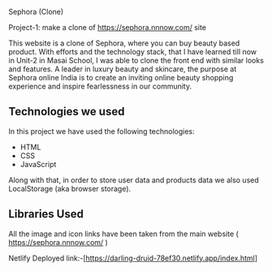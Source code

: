Sephora (Clone)

Project-1: make a clone of https://sephora.nnnow.com/ site

This website is a clone of Sephora, where you can buy beauty based product. With efforts and the technology stack, that I have learned till now in Unit-2 in Masai School, I was able to clone the front end with similar looks and features. A leader in luxury beauty and skincare, the purpose at Sephora online India is to create an inviting online beauty shopping experience and inspire fearlessness in our community.

## Technologies we used

In this project we have used the following technologies:

- HTML
- CSS
- JavaScript

Along with that, in order to store user data and products data we also used LocalStorage (aka browser storage).

## Libraries Used

All the image and icon links have been taken from the main website ( https://sephora.nnnow.com/ )

Netlify Deployed link:-[https://darling-druid-78ef30.netlify.app/index.html]
